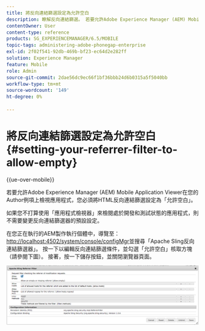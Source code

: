 ```yaml
---
title: 將反向連結篩選設定為允許空白
description: 瞭解反向連結篩選。 若要允許Adobe Experience Manager (AEM) Mobile Application Viewer在您的Author例項上檢視應用程式，您必須將HTML反向連結篩選設定為「允許空白」。
contentOwner: User
content-type: reference
products: SG_EXPERIENCEMANAGER/6.5/MOBILE
topic-tags: administering-adobe-phonegap-enterprise
exl-id: 2f02f541-92db-469b-bf23-ec64d2e282ff
solution: Experience Manager
feature: Mobile
role: Admin
source-git-commit: 2dae56dc9ec66f1bf36bbb24d6b0315a5f5040bb
workflow-type: tm+mt
source-wordcount: '149'
ht-degree: 0%

---
```


# 將反向連結篩選設定為允許空白{#setting-your-referrer-filter-to-allow-empty}

{{ue-over-mobile}}

若要允許Adobe Experience Manager (AEM) Mobile Application Viewer在您的Author例項上檢視應用程式，您必須將HTML反向連結篩選設定為「允許空白」。

如果您不打算使用「應用程式檢視器」來檢閱處於開發和測試狀態的應用程式，則不需要變更反向連結篩選器的預設設定。

在您正在執行的AEM製作執行個體中，導覽至： [http://localhost:4502/system/console/configMgr](http://localhost:4502/system/console/configMgr)並搜尋「Apache Sling反向連結篩選器」。 按一下以編輯反向連結篩選條件，並勾選「允許空白」核取方塊（請參閱下圖）。 接著，按一下儲存按鈕，並關閉瀏覽器頁面。

![反向連結篩選設定](assets/chlimage_1-106.png)
